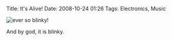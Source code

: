 Title: It's Alive!
Date: 2008-10-24 01:26
Tags: Electronics, Music

![ever so blinky!]({static}/images/its-alive/blinky.jpg)

And by god, it is blinky.
